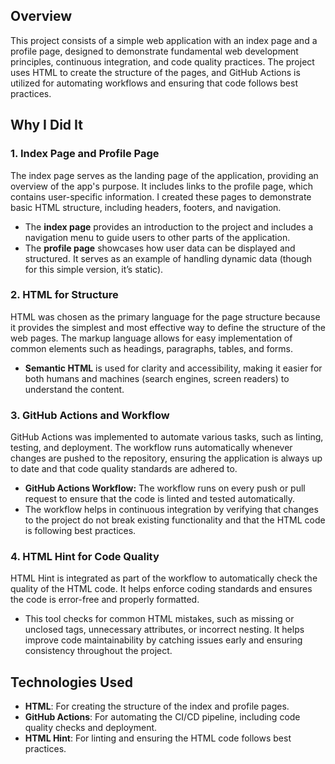 ## Overview

This project consists of a simple web application with an index page and a profile page, designed to demonstrate fundamental web development principles, continuous integration, and code quality practices. The project uses HTML to create the structure of the pages, and GitHub Actions is utilized for automating workflows and ensuring that code follows best practices.

## Why I Did It

### 1. **Index Page and Profile Page**
   The index page serves as the landing page of the application, providing an overview of the app's purpose. It includes links to the profile page, which contains user-specific information. I created these pages to demonstrate basic HTML structure, including headers, footers, and navigation.

   - The **index page** provides an introduction to the project and includes a navigation menu to guide users to other parts of the application.
   - The **profile page** showcases how user data can be displayed and structured. It serves as an example of handling dynamic data (though for this simple version, it’s static).

### 2. **HTML for Structure**
   HTML was chosen as the primary language for the page structure because it provides the simplest and most effective way to define the structure of the web pages. The markup language allows for easy implementation of common elements such as headings, paragraphs, tables, and forms.

   - **Semantic HTML** is used for clarity and accessibility, making it easier for both humans and machines (search engines, screen readers) to understand the content.

### 3. **GitHub Actions and Workflow**
   GitHub Actions was implemented to automate various tasks, such as linting, testing, and deployment. The workflow runs automatically whenever changes are pushed to the repository, ensuring the application is always up to date and that code quality standards are adhered to.

   - **GitHub Actions Workflow:** The workflow runs on every push or pull request to ensure that the code is linted and tested automatically.
   - The workflow helps in continuous integration by verifying that changes to the project do not break existing functionality and that the HTML code is following best practices.
   
### 4. **HTML Hint for Code Quality**
   HTML Hint is integrated as part of the workflow to automatically check the quality of the HTML code. It helps enforce coding standards and ensures the code is error-free and properly formatted.

   - This tool checks for common HTML mistakes, such as missing or unclosed tags, unnecessary attributes, or incorrect nesting. It helps improve code maintainability by catching issues early and ensuring consistency throughout the project.

## Technologies Used

- **HTML**: For creating the structure of the index and profile pages.
- **GitHub Actions**: For automating the CI/CD pipeline, including code quality checks and deployment.
- **HTML Hint**: For linting and ensuring the HTML code follows best practices.

